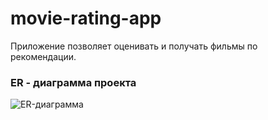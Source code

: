 # movie-rating-app
Приложение позволяет оценивать и получать фильмы по рекомендации. 

### ER - диаграмма проекта
![ER-диаграмма](https://github.com/NikitaOborin/movie-rating-app/assets/114754182/045f851a-c0b9-4033-9b77-5a2c98d023eb)
